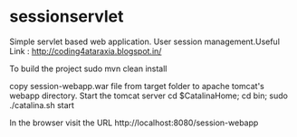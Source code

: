 sessionservlet
==============

Simple servlet based web application. User session management.Useful Link :
        http://coding4ataraxia.blogspot.in/


To build the project
        sudo mvn clean install
    
    
copy session-webapp.war file from target folder to apache tomcat's webapp directory. Start the tomcat server
        cd $CatalinaHome; cd bin; sudo ./catalina.sh start
    
    
In the browser visit the URL
        http://localhost:8080/session-webapp
